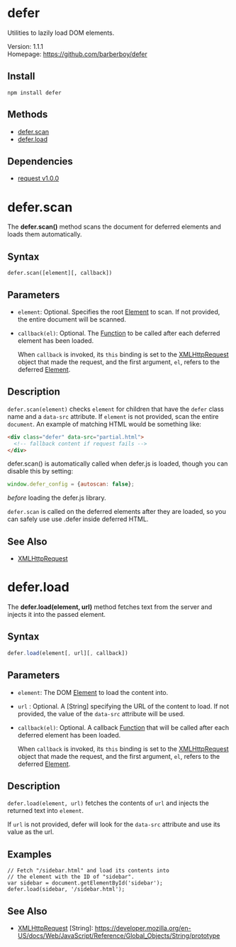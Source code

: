 defer
=====

Utilities to lazily load DOM elements.

  Version: 1.1.1  
  Homepage: <https://github.com/barberboy/defer>  

Install
-------

    npm install defer

Methods
-------
- [defer.scan](#defer-scan)
- [defer.load](#defer-load)

Dependencies
------------
- [request v1.0.0](https://github.com/barberboy/request)

defer.scan
==========

The **defer.scan()** method scans the document for deferred elements
and loads them automatically.

Syntax
------

    defer.scan([element][, callback])

Parameters
----------

- `element`: Optional. Specifies the root [Element] to scan. If not
   provided, the entire document will be scanned.

- `callback(el)`: Optional. The [Function] to be called after each
   deferred element has been loaded.

   When `callback` is invoked, its `this` binding is set to the
   [XMLHttpRequest] object that made the request, and the first argument,
   `el`, refers to the deferred [Element].

Description
-----------

`defer.scan(element)` checks `element` for children that have the `defer`
class name and a `data-src` attribute. If `element` is not provided, scan
the entire `document`. An example of matching HTML would be something
like:

```html
<div class="defer" data-src="partial.html">
  <!-- fallback content if request fails -->
</div>
```

defer.scan() is automatically called when defer.js is loaded,
though you can disable this by setting:

```js
window.defer_config = {autoscan: false};
```

*before* loading the defer.js library.

`defer.scan` is called on the deferred elements after they are
loaded, so you can safely use use .defer inside deferred HTML.

See Also
--------

- [XMLHttpRequest]

  [Element]: https://developer.mozilla.org/en-US/docs/Web/API/element
  [Function]: https://developer.mozilla.org/en-US/docs/Web/JavaScript/Reference/Global_Objects/Function
  [XMLHttpRequest]: https://developer.mozilla.org/en-US/docs/Web/API/XMLHttpRequest

defer.load
==========

The **defer.load(element, url)** method fetches text from the server and
injects it into the passed element.

Syntax
------

```js
defer.load(element[, url][, callback])
```

Parameters
----------
- `element`: The DOM [Element] to load the content into.
- `url`    : Optional. A [String] specifying the URL of the content to
   load. If not provided, the value of the `data-src` attribute will be
   used.
- `callback(el)`: Optional. A callback [Function] that will be called
   after each deferred element has been loaded.

   When `callback` is invoked, its `this` binding is set to the
   [XMLHttpRequest] object that made the request, and the first argument,
   `el`, refers to the deferred [Element].

Description
-----------
`defer.load(element, url)` fetches the contents of `url` and injects the
returned text into `element`.

If `url` is not provided, defer will look for the `data-src` attribute
and use its value as the url.

Examples
--------

    // Fetch "/sidebar.html" and load its contents into
    // the element with the ID of "sidebar".
    var sidebar = document.getElementById('sidebar');
    defer.load(sidebar, '/sidebar.html');

See Also
--------

- [XMLHttpRequest]
  [String]: https://developer.mozilla.org/en-US/docs/Web/JavaScript/Reference/Global_Objects/String/prototype
